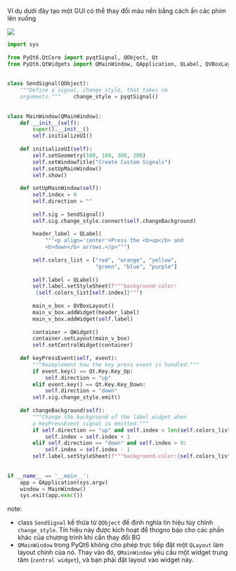 Ví dụ dưới đây tạo một GUI có thể thay đổi màu nền bằng cách ấn các phím lên xuống

![](Pasted%20image%2020240829223836.png)


```python
import sys  
  
from PyQt6.QtCore import pyqtSignal, QObject, Qt  
from PyQt6.QtWidgets import QMainWindow, QApplication, QLabel, QVBoxLayout, QWidget  
  
  
class SendSignal(QObject):  
    """Define a signal, change_style, that takes no  
    arguments."""    change_style = pyqtSignal()  
  
  
class MainWindow(QMainWindow):  
    def __init__(self):  
        super().__init__()  
        self.initializeUI()  
  
    def initializeUI(self):  
        self.setGeometry(100, 100, 300, 200)  
        self.setWindowTitle("Create Custom Signals")  
        self.setUpMainWindow()  
        self.show()  
  
    def setUpMainWindow(self):  
        self.index = 0  
        self.direction = ""  
  
        self.sig = SendSignal()  
        self.sig.change_style.connect(self.changeBackground)  
  
        header_label = QLabel(  
            """<p align='center'>Press the <b>up</b> and  
            <b>down</b> arrows.</p>""")  
  
        self.colors_list = ["red", "orange", "yellow",  
                            "green", "blue", "purple"]  
  
        self.label = QLabel()  
        self.label.setStyleSheet(f"""background-color:  
         {self.colors_list[self.index]}""")  
  
        main_v_box = QVBoxLayout()  
        main_v_box.addWidget(header_label)  
        main_v_box.addWidget(self.label)  
  
        container = QWidget()  
        container.setLayout(main_v_box)  
        self.setCentralWidget(container)  
  
    def keyPressEvent(self, event):  
        """Reimplement how the key press event is handled."""  
        if event.key() == Qt.Key.Key_Up:  
            self.direction = "up"  
        elif event.key() == Qt.Key.Key_Down:  
            self.direction = "down"  
        self.sig.change_style.emit()  
  
    def changeBackground(self):  
        """Change the background of the label widget when  
        a keyPressEvent signal is emitted."""        
        if self.direction == "up" and self.index < len(self.colors_list) - 1:  
            self.index = self.index + 1  
        elif self.direction == "down" and self.index > 0:  
            self.index = self.index - 1  
        self.label.setStyleSheet(f"""background-color:{self.colors_list[self.index]}""")  
  
  
if __name__ == '__main__':  
    app = QApplication(sys.argv)  
    window = MainWindow()  
    sys.exit(app.exec())
```

note:
- class `SendSignal` kế thừa từ `QObject` để định nghĩa tín hiệu tùy chỉnh `change_style`. Tín hiệu này được kích hoạt để thogno báo cho các phần khác của chương trình khi cần thay đổi BG
- `QMainWindow` trong PyQt6 không cho phép trực tiếp đặt một `QLayout` làm layout chính của nó. Thay vào đó, `QMainWindow` yêu cầu một widget trung tâm (`central widget`), và bạn phải đặt layout vào widget này.